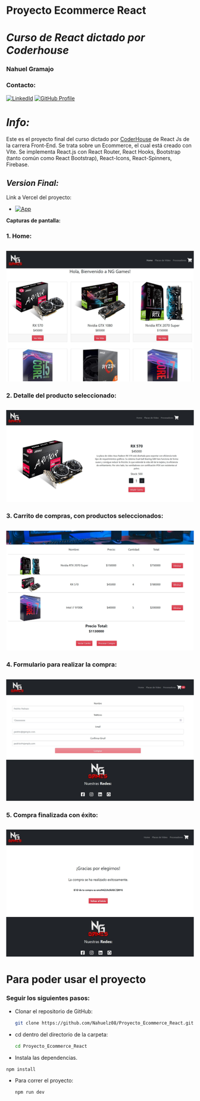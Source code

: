 # **Proyecto Ecommerce React** 
# *Curso de React dictado por Coderhouse*
### **Nahuel Gramajo**
### **Contacto:**

[![LinkedId](https://img.shields.io/badge/LinkedIn-informational?style=for-the-badge&logo=linkedin&logoColor=fff&color=23272d)](https://www.linkedin.com/in/Nahuelz08/)
[![GitHub Profile](https://img.shields.io/badge/GitHub-informational?style=for-the-badge&logo=GitHub&logoColor=fff&color=23272d)](https://github.com/Nahuelz08)

# *Info:*

Este es el proyecto final del curso dictado por [CoderHouse](https://www.coderhouse.com) de React Js de la carrera Front-End.
Se trata sobre un Ecommerce, el cual está creado con Vite.
Se implementa React.js con React Router, React Hooks, Bootstrap (tanto común como React Bootstrap), React-Icons, React-Spinners, Firebase.


## *Version Final:*
Link a Vercel del proyecto: 
- [![App](https://img.shields.io/badge/App-informational?style=for-the-badge&logo=netlify&logoColor=fff&color=23272d)](https://proyecto-ecommerce-react.vercel.app/)



**Capturas de pantalla:**

### 1. Home:
## ![](./src/assets/img/readme/home.jpg)

### 2. Detalle del producto seleccionado:

## ![](./src/assets/img/readme/detalle.jpg)

### 3. Carrito de compras, con productos seleccionados:

## ![](./src/assets/img/readme/carrito.jpg)

### 4. Formulario para realizar la compra:

## ![](./src/assets/img/readme/form.jpg)
### 5. Compra finalizada con éxito:

## ![](./src/assets/img/readme/comprafin.jpg)

# Para poder usar el proyecto

### Seguir los siguientes pasos:

- Clonar el repositorio de GitHub:

  ```bash
  git clone https://github.com/Nahuelz08/Proyecto_Ecommerce_React.git
  ```

- cd dentro del directorio de la carpeta:
  ```bash
  cd Proyecto_Ecommerce_React
  ```

-  Instala las dependencias.
  ```bash
  npm install
  ```

- Para correr el proyecto:

  ```bash
  npm run dev
  ```